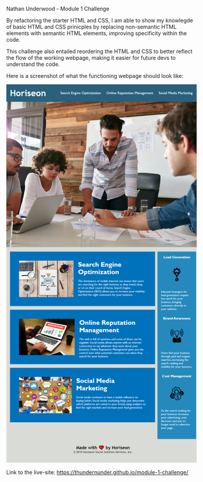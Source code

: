 Nathan Underwood - Module 1 Challenge

By refactoring the starter HTML and CSS, I am able to show my knowlegde of basic HTML and CSS prinicples by replacing non-semantic HTML elements with semantic HTML elements, improving specificity within the code. 

This challenge also entailed reordering the HTML and CSS to better reflect the flow of the working webpage, making it easier for future devs to understand the code. 

Here is a screenshot of what the functioning webpage should look like:

![website-mockup.png](https://github.com/thundernunder/module-1-challenge/blob/main/assets/images/website-mockup.png)

Link to the live-site: https://thundernunder.github.io/module-1-challenge/
